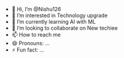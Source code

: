 - 👋 Hi, I’m @Nishu126
- 👀 I’m interested in Technology upgrade
- 🌱 I’m currently learning AI with ML
- 💞️ I’m looking to collaborate on New techiee 
- 📫 How to reach me 
- 😄 Pronouns: ...
- ⚡ Fun fact: ...

<!---
Nishu126/Nishu126 is a ✨ special ✨ repository because its `README.md` (this file) appears on your GitHub profile.
You can click the Preview link to take a look at your changes.
--->

